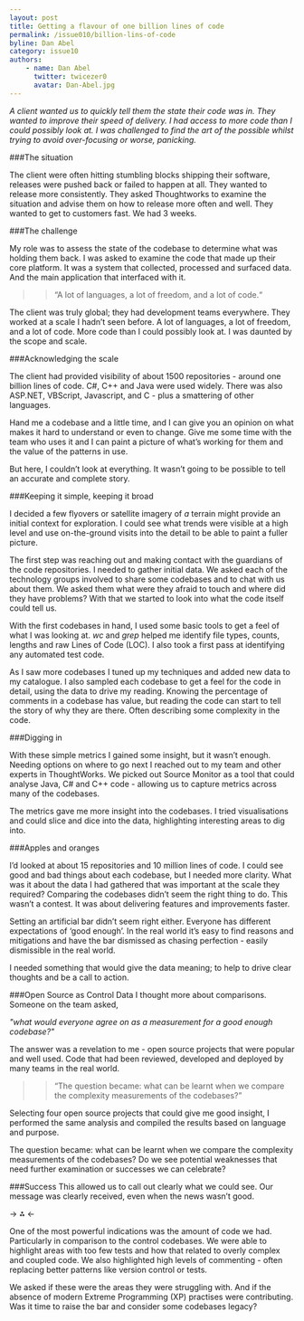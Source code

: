 ```yaml
---
layout: post
title: Getting a flavour of one billion lines of code
permalink: /issue010/billion-lins-of-code
byline: Dan Abel
category: issue10
authors:
    - name: Dan Abel
      twitter: twicezer0
      avatar: Dan-Abel.jpg
---
```


*A client wanted us to quickly tell them the state their code was in. They wanted to improve their speed of delivery. I had access to more code than I could possibly look at. I was challenged to find the art of the possible whilst trying to avoid over-focusing or worse, panicking.*

###The situation

The client were often hitting stumbling blocks shipping their software, releases were pushed back or failed to happen at all. They wanted to release more consistently. They asked Thoughtworks to examine the situation and advise them on how to release more often and well. They wanted to get to customers fast. We had 3 weeks. 

###The challenge

My role was to assess the state of the codebase to determine what was holding them back. I was asked to examine the code that made up their core platform. It was a system that collected, processed and surfaced data. And the main application that interfaced with it.

>> “A lot of languages, a lot of freedom, and a lot of code.“

The client was truly global; they had development teams everywhere. They worked at a scale I hadn’t seen before. A lot of languages, a lot of freedom, and a lot of code. More code than I could possibly look at. I was daunted by the scope and scale.

###Acknowledging the scale
 
The client had provided visibility of about 1500 repositories - around one billion lines of code. C#, C++ and Java were used widely. There was also ASP.NET, VBScript, Javascript, and C - plus a smattering of other languages. 

Hand me a codebase and a little time, and I can give you an opinion on what makes it hard to understand or even to change. Give me some time with the team who uses it and I can paint a picture of what’s working for them and the value of the patterns in use. 

But here, I couldn’t look at everything. It wasn’t going to be possible to tell an accurate and complete story. 

###Keeping it simple, keeping it broad

I decided a few flyovers or satellite imagery of *a* terrain might provide an initial context for exploration. I could see what trends were visible at a high level and use on-the-ground visits into the detail to be able to paint a fuller picture.

The first step was reaching out and making contact with the guardians of the code repositories. I needed to gather initial data. We asked each of the technology groups involved to share some codebases and to chat with us about them. We asked them what were they afraid to touch and where did they have problems? With that we started to look into what the code itself could tell us.  

With the first codebases in hand, I used some basic tools to get a feel of what I was looking at. *wc* and *grep* helped me identify file types, counts, lengths and raw Lines of Code (LOC). I also took a first pass at identifying any automated test code. 

As I saw more codebases I tuned up my techniques and added new data to my catalogue. I also sampled each codebase to get a feel for the code in detail, using the data to drive my reading. Knowing the percentage of comments in a codebase has value, but reading the code can start to tell the story of why they are there. Often describing some complexity in the code.

###Digging in

With these simple metrics I gained some insight, but it wasn’t enough. Needing options on where to go next I reached out to my team and other experts in ThoughtWorks. We picked out Source Monitor as a tool that could analyse Java, C# and C++ code - allowing us to capture metrics across many of the codebases.
 
The metrics gave me more insight into the codebases. I tried visualisations and could slice and dice into the data, highlighting interesting areas to dig into. 

###Apples and oranges

I’d looked at about 15 repositories and 10 million lines of code. I could see good and bad things about each codebase, but I needed more clarity. What was it about the data I had gathered that was important at the scale they required? Comparing the codebases didn’t seem the right thing to do. This wasn’t a contest. It was about delivering features and improvements faster. 

Setting an artificial bar didn’t seem right either. Everyone has different expectations of ‘good enough’. In the real world it’s easy to find reasons and mitigations and have the bar dismissed as chasing perfection - easily dismissible in the real world. 

I needed something that would give the data meaning; to help to drive clear thoughts and be a call to action.

###Open Source as Control Data
I thought more about comparisons. Someone on the team asked, 

*"what would everyone agree on as a measurement for a good enough codebase?"*

The answer was a revelation to me - open source projects that were popular and well used. Code that had been reviewed, developed and deployed by many teams in the real world.

>> “The question became: what can be learnt when we compare the complexity measurements of the codebases?”

Selecting four open source projects that could give me good insight, I performed the same analysis and compiled the results based on language and purpose. 

The question became: what can be learnt when we compare the complexity measurements of the codebases? Do we see potential weaknesses that need further examination or successes we can celebrate?

###Success
This allowed us to call out clearly what we could see. Our message was clearly received, even when the news wasn’t good. 

-> ⁂ <-

One of the most powerful indications was the amount of code we had. Particularly in comparison to the control codebases. We were able to highlight areas with too few tests and how that related to overly complex and coupled code. We also highlighted high levels of commenting - often replacing better patterns like version control or tests. 

We asked if these were the areas they were struggling with. And if the absence of modern Extreme Programming (XP) practises were contributing. Was it time to raise the bar and consider some codebases legacy?
